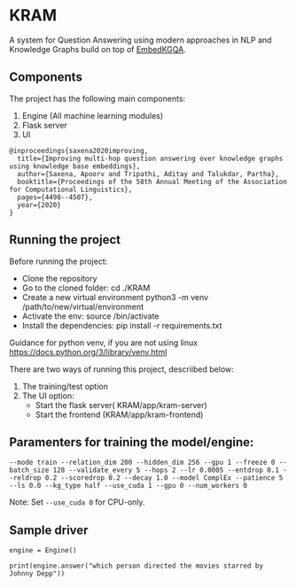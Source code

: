# KRAM
A system for Question Answering using modern approaches in NLP and Knowledge Graphs build on top of [EmbedKGQA](https://github.com/malllabiisc/EmbedKGQA).

## Components

The project has the following main components:
1. Engine (All machine learning modules)
2. Flask server
3. UI

```
@inproceedings{saxena2020improving,
  title={Improving multi-hop question answering over knowledge graphs using knowledge base embeddings},
  author={Saxena, Apoorv and Tripathi, Aditay and Talukdar, Partha},
  booktitle={Proceedings of the 58th Annual Meeting of the Association for Computational Linguistics},
  pages={4498--4507},
  year={2020}
}
```

## Running the project

Before running the project:
- Clone the repository
- Go to the cloned folder:
	cd ./KRAM
- Create a new virtual environment
	  python3 -m venv /path/to/new/virtual/environment
- Activate the env:
	  source <venv>/bin/activate
- Install the dependencies:
	  pip install -r requirements.txt

Guidance for python venv, if you are not using linux https://docs.python.org/3/library/venv.html

There are two ways of running this project, descriibed below:
1. The training/test option
2. The UI option:
    - Start the flask server( KRAM/app/kram-server)
    - Start the frontend (KRAM/app/kram-frontend)


## Paramenters for training the model/engine:

```
--mode train --relation_dim 200 --hidden_dim 256 --gpu 1 --freeze 0 --batch_size 128 --validate_every 5 --hops 2 --lr 0.0005 --entdrop 0.1 --reldrop 0.2 --scoredrop 0.2 --decay 1.0 --model ComplEx --patience 5 --ls 0.0 --kg_type half --use_cuda 1 --gpu 0 --num_workers 0
```

Note: Set `--use_cuda 0` for CPU-only.

## Sample driver

```
engine = Engine()

print(engine.answer("which person directed the movies starred by Johnny Depp"))
```
